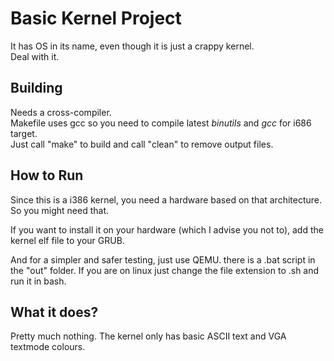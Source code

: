 # Basic Kernel Project
It has OS in its name, even though it is just a crappy kernel.  
Deal with it.

## Building
Needs a cross-compiler.  
Makefile uses gcc so you need to compile latest *binutils* and *gcc* for i686 target.  
Just call "make" to build and call "clean" to remove output files.

## How to Run
Since this is a i386 kernel, you need a hardware based on that architecture. So you might need that.  

If you want to install it on your hardware (which I advise you not to), add the kernel elf file to your GRUB.

And for a simpler and safer testing, just use QEMU. there is a .bat script in the "out" folder. If you are on linux just change the file extension to .sh and run it in bash.

## What it does?
Pretty much nothing. The kernel only has basic ASCII text and VGA textmode colours.